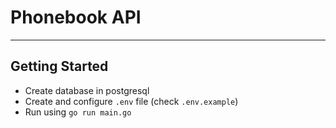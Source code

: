 # Phonebook API
---

## Getting Started

- Create database in postgresql
- Create and configure `.env` file (check `.env.example`)
- Run using `go run main.go`